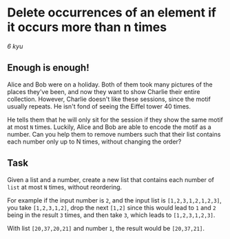 # Delete occurrences of an element if it occurs more than n times

*6 kyu*

## Enough is enough!

Alice and Bob were on a holiday. Both of them took many pictures of the places they've 
been, and now they want to show Charlie their entire collection. However, Charlie doesn't 
like these sessions, since the motif usually repeats. He isn't fond of seeing the Eiffel 
tower 40 times. 

He tells them that he will only sit for the session if they show the 
same motif at most ```N``` times. Luckily, Alice and Bob are able to encode the motif as 
a number. Can you help them to remove numbers such that their list contains each 
number only up to N times, without changing the order?

## Task

Given a list and a number, create a new list that contains each number of ```list``` at 
most ```N``` times, without reordering. 

For example if the input number is ```2```, and the input list is ```[1,2,3,1,2,1,2,3]```, 
you take ```[1,2,3,1,2]```, drop the next ```[1,2]``` since this would lead 
to ```1``` and ```2``` being in the result ```3``` times, and then take ```3```, which 
leads to ```[1,2,3,1,2,3]```. 

With list ```[20,37,20,21]``` and number ```1```, the result would be ```[20,37,21]```.

